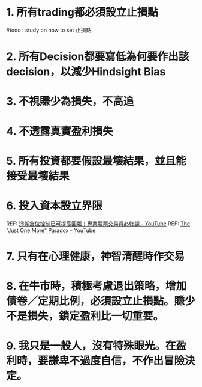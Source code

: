 # 1. 所有trading都必須設立止損點
#todo : study on how to set 止損點


# 2. 所有Decision都要寫低為何要作出該decision，以減少Hindsight Bias

# 3. 不視賺少為損失，不高追

# 4. 不透露真實盈利損失

# 5. 所有投資都要假設最壞結果，並且能接受最壞結果

# 6. 投入資本設立界限
REF: [淨係倉位控制已可提高回報！專業股票交易員必修課 - YouTube](https://www.youtube.com/watch?v=YVBflwKUC2M&list=PLUcrJF0zjMSBYJXCPyOuvo7Y1y5-9fFSR&index=23&ab_channel=%E9%98%BF%E8%B1%ACAhJu)
REF: [The "Just One More" Paradox - YouTube](https://www.youtube.com/watch?v=_FuuYSM7yOo&ab_channel=MarcinAnforowicz)

# 7. 只有在心理健康，神智清醒時作交易

# 8. 在牛市時，積極考慮退出策略，增加債卷／定期比例，必須設立止損點。賺少不是損失，鎖定盈利比一切重要。

# 9. 我只是一般人，沒有特殊眼光。在盈利時，要謙卑不過度自信，不作出冒險決定。